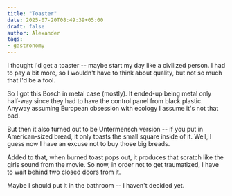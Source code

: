 ```yaml
---
title: "Toaster"
date: 2025-07-20T08:49:39+05:00
draft: false
author: Alexander
tags:
- gastronomy
---
```


I thought I'd get a toaster -- maybe start my day like a civilized person.
I had to pay a bit more, so I wouldn't have to think about quality, but not so much that I'd be a fool.

So I got this Bosch in metal case (mostly).
It ended-up being metal only half-way since they had to have the control panel from black plastic.
Anyway assuming European obsession with ecology I assume it's not that bad.

But then it also turned out to be Untermensch version -- if you put in American-sized bread, it only toasts the small square inside of it.
Well, I guess now I have an excuse not to buy those big breads.

Added to that, when burned toast pops out, it produces that scratch like the girls sound from the movie.
So now, in order not to get traumatized, I have to wait behind two closed doors from it.

Maybe I should put it in the bathroom -- I haven't decided yet.
